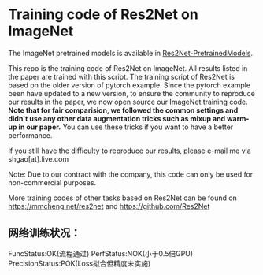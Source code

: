 # Training code of Res2Net on ImageNet

The ImageNet pretrained models is available in [Res2Net-PretrainedModels](https://github.com/Res2Net/Res2Net-PretrainedModels).

This repo is the training code of Res2Net on ImageNet. All results listed in the paper are trained with this script.
The training script of Res2Net is based on the older version of pytorch example.
Since the pytorch example been have updated to a new version, to ensure the community to reproduce our results in the paper,
we now open source our ImageNet training code.
**Note that for fair comparision, we followed the common settings and didn't use any other data augmentation tricks such as mixup and warm-up in our paper.**
You can use these tricks if you want to have a better performance.

If you still have the difficulty to reproduce our results, please e-mail me via shgao[at].live.com

Note: Due to our contract with the company, this code can only be used for non-commercial purposes.

More training codes of other tasks based on Res2Net can be found on https://mmcheng.net/res2net and https://github.com/Res2Net


## 网络训练状况：

FuncStatus:OK(流程通过)
PerfStatus:NOK(小于0.5倍GPU)
PrecisionStatus:POK(Loss拟合但精度未实施)
